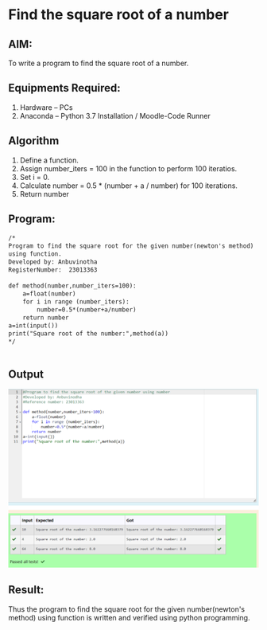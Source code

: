 # Find the square root of a number

## AIM:
To write a program to find the square root of a number.

## Equipments Required:
1. Hardware – PCs
2. Anaconda – Python 3.7 Installation / Moodle-Code Runner

## Algorithm
1. Define a function.
2. Assign number_iters = 100 in the function to perform 100 iteratios.
3. Set i = 0.
4. Calculate  number = 0.5 * (number + a / number) for 100 iterations.
5. Return number

## Program:
```
/*
Program to find the square root for the given number(newton's method) using function.
Developed by: Anbuvinotha
RegisterNumber:  23013363

def method(number,number_iters=100):
    a=float(number)
    for i in range (number_iters):
        number=0.5*(number+a/number)
    return number
a=int(input())
print("Square root of the number:",method(a))
*/


```

## Output
![output](<square root ss.png>)

## Result:
Thus the program to find the square root for the given number(newton's method) using function is written and verified using python programming.
